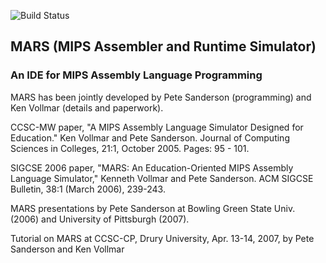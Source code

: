 ![Build Status](https://github.com/gon1332/mars/actions/workflows/build.yml/badge.svg)

## MARS (MIPS Assembler and Runtime Simulator) 

### An IDE for MIPS Assembly Language Programming

MARS has been jointly developed by Pete Sanderson (programming) and Ken Vollmar (details and paperwork).

CCSC-MW paper, "A MIPS Assembly Language Simulator Designed for Education." Ken Vollmar and Pete Sanderson. Journal of Computing Sciences in Colleges, 21:1, October 2005. Pages: 95 - 101.

SIGCSE 2006 paper, "MARS: An Education-Oriented MIPS Assembly Language Simulator," Kenneth Vollmar and Pete Sanderson. ACM SIGCSE Bulletin, 38:1 (March 2006), 239-243.

MARS presentations by Pete Sanderson at Bowling Green State Univ. (2006) and University of Pittsburgh (2007).

Tutorial on MARS at CCSC-CP, Drury University, Apr. 13-14, 2007, by Pete Sanderson and Ken Vollmar
